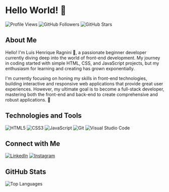 # Hello World! 👋

![Profile Views](https://komarev.com/ghpvc/?username=luisragnini&color=blue)
![GitHub Followers](https://img.shields.io/github/followers/luisragnini?label=Followers&style=social)
![GitHub Stars](https://img.shields.io/github/stars/luisragnini?label=Stars&style=social)

## About Me

Hello! I'm Luís Henrique Ragnini 👋, a passionate beginner developer currently diving deep into the world of front-end development. My journey in coding started with simple HTML, CSS, and JavaScript projects, but my enthusiasm for learning and creating has grown exponentially.

I'm currently focusing on honing my skills in front-end technologies, building interactive and responsive web applications that provide great user experiences. However, my ultimate goal is to become a full-stack developer, mastering both the front-end and back-end to create comprehensive and robust applications. 🚀

## Technologies and Tools

![HTML5](https://img.shields.io/badge/HTML5-E34F26?style=for-the-badge&logo=html5&logoColor=white)
![CSS3](https://img.shields.io/badge/CSS3-1572B6?style=for-the-badge&logo=css3&logoColor=white)
![JavaScript](https://img.shields.io/badge/JavaScript-F7DF1E?style=for-the-badge&logo=javascript&logoColor=black)
![Git](https://img.shields.io/badge/Git-F05032?style=for-the-badge&logo=git&logoColor=white)
![Visual Studio Code](https://img.shields.io/badge/VS%20Code-0078d7?style=for-the-badge&logo=visual%20studio%20code&logoColor=white)

## Connect with Me

[![LinkedIn](https://img.shields.io/badge/LinkedIn-0077B5?style=for-the-badge&logo=linkedin&logoColor=white)](https://www.linkedin.com/in/luís-henrique-martello-ragnini/)
[![Instagram](https://img.shields.io/badge/Instagram-E4405F?style=for-the-badge&logo=instagram&logoColor=white)](https://instagram.com/luis_ragnini)


## GitHub Stats

![Top Languages](https://github-readme-stats.vercel.app/api/top-langs/?username=luisragnini&layout=compact&theme=radical)



